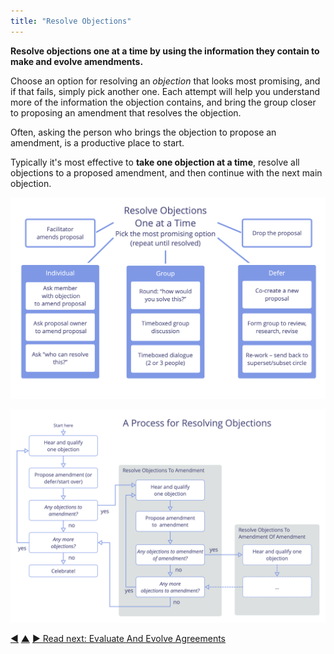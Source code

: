 ```yaml
---
title: "Resolve Objections"
---
```



**Resolve objections one at a time by using the information they contain to make and evolve amendments.**

Choose an option for resolving an <dfn data-info="Objection: An argument relating to a (proposed) agreement or activity that reveals unintended consequences you’d rather avoid, or that demonstrates worthwhile ways to improve.">objection</dfn> that looks most promising, and if that fails, simply pick another one. Each attempt will help you understand more of the information the objection contains, and bring the group closer to proposing an amendment that resolves the objection.

Often, asking the person who brings the objection to propose an amendment, is a productive place to start.

Typically it's most effective to **take one objection at a time**, resolve all objections to a proposed amendment, and then continue with the next main objection.

![Some options for resolving objections](img/agreements/resolve-objections.png)

![A process for resolving objections](img/agreements/resolve-objections-process.png)


<div class="bottom-nav">
<a href="test-arguments-qualify-as-objections.html" title="Back to: Test Arguments Qualify as Objections">◀</a> <a href="co-creation-and-evolution.html" title="Up: Co-Creation and Evolution">▲</a> <a href="evaluate-and-evolve-agreements.html" title="">▶ Read next: Evaluate And Evolve Agreements</a>
</div>
